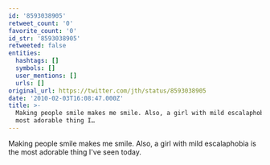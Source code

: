 ```yaml
---
id: '8593038905'
retweet_count: '0'
favorite_count: '0'
id_str: '8593038905'
retweeted: false
entities:
  hashtags: []
  symbols: []
  user_mentions: []
  urls: []
original_url: https://twitter.com/jth/status/8593038905
date: '2010-02-03T16:08:47.000Z'
title: >-
  Making people smile makes me smile. Also, a girl with mild escalaphobia is the
  most adorable thing I…
---
```


Making people smile makes me smile. Also, a girl with mild escalaphobia is the most adorable thing I've seen today.